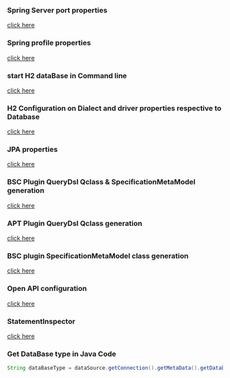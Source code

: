 [//]: # (org.hibernate.cfg)
[//]: # (Above package in hibernate can help u lot)

### Spring Server port properties
[click here](doc/Server_Port_Properties.md)

### Spring profile properties
[click here](doc/profile.md)

### start H2 dataBase in Command line
[click here](doc/H2_CommandLine.md)

### H2 Configuration on Dialect and driver properties respective to Database
[click here](doc/H2_Dialect_Properties.md)

### JPA properties
[click here](doc/JPA_Properties.md)

### BSC Plugin QueryDsl Qclass & SpecificationMetaModel generation
[click here](doc/BSC_Maven_Plugin.md)

### APT Plugin QueryDsl Qclass generation
[click here](doc/QueryDsl_Maven_Plugin.md)

### BSC plugin SpecificationMetaModel class generation
[click here](doc/Specification_Maven_plugin.md)

### Open API configuration
[click here](doc/OpenApi.md)

### StatementInspector
[click here](doc/StatementInspector.md)

### Get DataBase type in Java Code
```java
String dataBaseType = dataSource.getConnection().getMetaData().getDatabaseProductName()
```